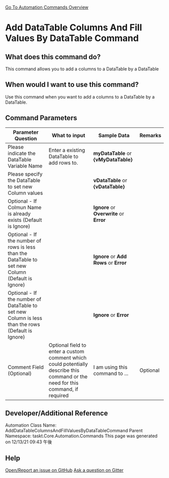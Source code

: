 <!--TITLE: Add DataTable Columns And Fill Values By DataTable Command -->
<!-- SUBTITLE: a command in the DataTable Commands group. -->
[Go To Automation Commands Overview](/automation-commands.md)


# Add DataTable Columns And Fill Values By DataTable Command


## What does this command do?
This command allows you to add a columns to a DataTable by a DataTable


## When would I want to use this command?
Use this command when you want to add a columns to a DataTable by a DataTable.


## Command Parameters
| Parameter Question   	| What to input  	|  Sample Data 	| Remarks  	|
| ---                    | ---               | ---           | ---       |
|Please indicate the DataTable Variable Name|Enter a existing DataTable to add rows to.|**myDataTable** or **{vMyDataTable}**||
|Please specify the DataTable to set new Column values||**vDataTable** or **{vDataTable}**||
|Optional - If Colmun Name is already exists (Default is Ignore)||**Ignore** or **Overwrite** or **Error**||
|Optional - If the number of rows is less than the DataTable to set new Column (Default is Ignore)||**Ignore** or **Add Rows** or **Error**||
|Optional - If the number of DataTable to set new Column is less than the rows (Default is Ignore)||**Ignore** or **Error**||
|Comment Field (Optional)|Optional field to enter a custom comment which could potentially describe this command or the need for this command, if required|I am using this command to ...|Optional|














## Developer/Additional Reference
Automation Class Name: AddDataTableColumnsAndFillValuesByDataTableCommand
Parent Namespace: taskt.Core.Automation.Commands
This page was generated on 12/13/21 09:43 午後


## Help
[Open/Report an issue on GitHub](https://github.com/saucepleez/taskt/issues/new)
[Ask a question on Gitter](https://gitter.im/taskt-rpa/Lobby)
